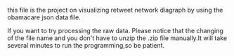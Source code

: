 this file is the project on visualizing retweet network diagraph by using the obamacare json data file.  


If you want to try processing the raw data. Please notice that the changing of the file name and you don't have to unzip the .zip file manually.It will take several minutes to run the programming,so be patient.
